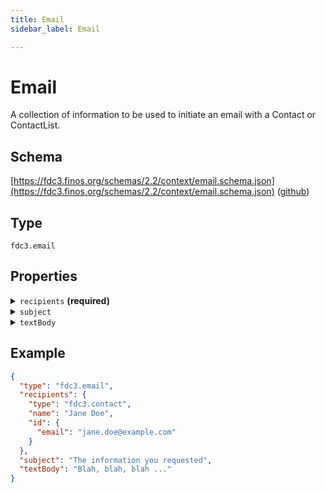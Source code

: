 ```yaml
---
title: Email
sidebar_label: Email

---
```


# Email

A collection of information to be used to initiate an email with a Contact or ContactList.

## Schema

[https://fdc3.finos.org/schemas/2.2/context/email.schema.json](https://fdc3.finos.org/schemas/2.2/context/email.schema.json) ([github](https://github.com/finos/FDC3/tree/main/packages/fdc3-context/schemas/context/email.schema.json))

## Type

`fdc3.email`

## Properties

<details>
  <summary><code>recipients</code> <strong>(required)</strong></summary>

**One of:**

- **type**: [Contact](Contact)
- **type**: [ContactList](ContactList)

One or more recipients for the email.

</details>

<details>
  <summary><code>subject</code></summary>

**type**: `string`

Subject line for the email.

</details>

<details>
  <summary><code>textBody</code></summary>

**type**: `string`

Body content for the email.

</details>

## Example

```json
{
  "type": "fdc3.email",
  "recipients": {
    "type": "fdc3.contact",
    "name": "Jane Doe",
    "id": {
      "email": "jane.doe@example.com"
    }
  },
  "subject": "The information you requested",
  "textBody": "Blah, blah, blah ..."
}
```


